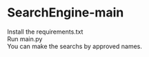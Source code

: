 # SearchEngine-main

Install the requirements.txt<br>
Run main.py<br>
You can make the searchs by approved names.

